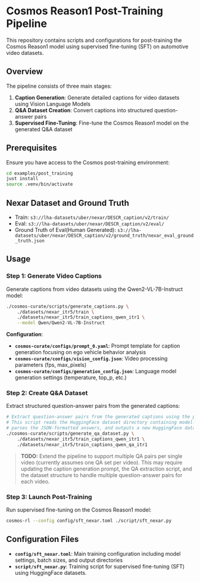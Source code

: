 # Cosmos Reason1 Post-Training Pipeline

This repository contains scripts and configurations for post-training the Cosmos Reason1 model using supervised fine-tuning (SFT) on automotive video datasets.

## Overview

The pipeline consists of three main stages:
1. **Caption Generation**: Generate detailed captions for video datasets using Vision Language Models
2. **Q&A Dataset Creation**: Convert captions into structured question-answer pairs
3. **Supervised Fine-Tuning**: Fine-tune the Cosmos Reason1 model on the generated Q&A dataset

## Prerequisites

Ensure you have access to the Cosmos post-training environment:

```bash
cd examples/post_training
just install
source .venv/bin/activate
```

## Nexar Dataset and Ground Truth
-  Train: ```s3://lha-datasets/uber/nexar/DESCR_caption/v2/train/```
-  Eval: ```s3://lha-datasets/uber/nexar/DESCR_caption/v2/eval/```
-  Ground Truth of Eval(Human Generated): ```s3://lha-datasets/uber/nexar/DESCR_caption/v2/ground_truth/nexar_eval_ground_truth.json```

## Usage

### Step 1: Generate Video Captions

Generate captions from video datasets using the Qwen2-VL-7B-Instruct model:

```bash
./cosmos-curate/scripts/generate_captions.py \
    ./datasets/nexar_itr5/train \
    ./datasets/nexar_itr5/train_captions_qwen_itr1 \
    --model Qwen/Qwen2-VL-7B-Instruct
```

**Configuration**: 
- **`cosmos-curate/configs/prompt_0.yaml`**: Prompt template for caption generation focusing on ego vehicle behavior analysis
- **`cosmos-curate/configs/vision_config.json`**: Video processing parameters (fps, max_pixels)
- **`cosmos-curate/configs/generation_config.json`**: Language model generation settings (temperature, top_p, etc.)

### Step 2: Create Q&A Dataset

Extract structured question-answer pairs from the generated captions:

```bash
# Extract question-answer pairs from the generated captions using the provided script.
# This script reads the HuggingFace dataset directory containing model-generated captions,
# parses the JSON-formatted answers, and outputs a new HuggingFace dataset with structured QA pairs.
./cosmos-curate/scripts/generate_qa_dataset.py \
    ./datasets/nexar_itr5/train_captions_qwen_itr1 \
    ./datasets/nexar_itr5/train_captions_qwen_qa_itr1
```
> **TODO:** Extend the pipeline to support multiple QA pairs per single video (currently assumes one QA set per video). This may require updating the caption generation prompt, the QA extraction script, and the dataset structure to handle multiple question-answer pairs for each video.


### Step 3: Launch Post-Training

Run supervised fine-tuning on the Cosmos Reason1 model:

```bash
cosmos-rl --config config/sft_nexar.toml ./script/sft_nexar.py
```

## Configuration Files

- **`config/sft_nexar.toml`**: Main training configuration including model settings, batch sizes, and output directories
- **`script/sft_nexar.py`**: Training script for supervised fine-tuning (SFT) using HuggingFace datasets.  

